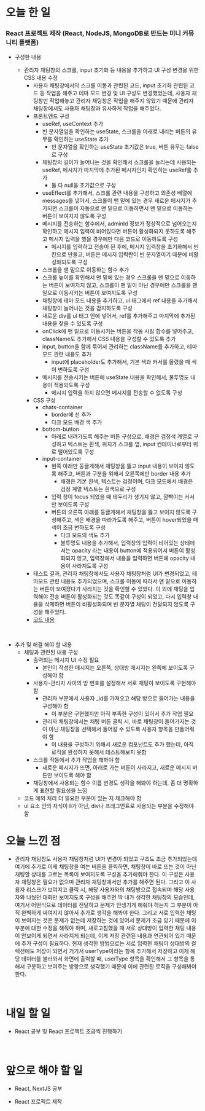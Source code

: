# 오늘 한 일

### React 프로젝트 제작 (React, NodeJS, MongoDB로 만드는 미니 커뮤니티 플랫폼)

- 구성한 내용

  - 관리자 채팅창의 스크롤, input 초기화 등 내용을 추가하고 UI 구성 변경을 위한 CSS 내용 수정
    - 사용자 채팅창에서의 스크롤 이동과 관련된 코드, input 초기화 관련된 코드 등 작업을 해주고 테마 모드 변경 및 UI 구성도 변경했었는데, 사용자 채팅창만 작업해놓고 관리자 채팅창은 작업을 해주지 않았기 때문에 관리자 채팅창에서도 사용자 채팅창과 유사하게 작업을 해주었다.
    - 프론트엔드 구성
      - useRef, useContext 추가
      - 빈 문자열임을 확인하는 useState, 스크롤을 아래로 내리는 버튼의 유무를 확인하는 useState 추가
        - 빈 문자열을 확인하는 useState 초기값은 true, 버튼 유무는 false로 구성
      - 채팅창의 길이가 늘어나는 것을 확인해서 스크롤을 늘리는데 사용되는 useRef, 메시지가 마지막에 추가된 메시지인지 확인하는 useRef를 추가
        - 둘 다 null을 초기값으로 구성
      - useEffect를 추가해서, 스크롤 관련 내용을 구성하고 의존성 배열에 messages를 넣어서, 스크롤이 맨 밑에 있는 경우 새로운 메시지가 추가되면 스크롤이 자동으로 맨 밑으로 이동하면서 맨 밑으로 이동하는 버튼이 보여지지 않도록 구성
      - 메시지를 전송하는 함수에서, adminId 정보가 정상적으로 넘어오는지 확인하고 메시지 입력이 비어있다면 버튼이 활성화되지 못하도록 해주고 메시지 입력을 했을 경우에만 다음 코드로 이동하도록 구성
        - 메시지를 입력하고 전송이 된 후에, 메시지 입력창을 초기화해서 빈 칸으로 만들고, 버튼은 메시지 입력란이 빈 문자열이기 때문에 비활성화되도록 구성
      - 스크롤을 맨 밑으로 이동하는 함수 추가
      - 스크롤 높이를 확인해서 맨 밑에 있는 경우 스크롤을 맨 밑으로 이동하는 버튼이 보여지지 않고, 스크롤이 맨 밑이 아닌 경우에만 스크롤을 맨 밑으로 이동시키는 버튼이 보여지도록 구성
      - 채팅창에 테마 모드 내용을 추가하고, ul 태그에서 ref 내용을 추가해서 채팅창이 늘어나는 것을 감지하도록 구성
      - 새로운 div를 ul 태그 안에 넣어서, ref를 추가해주고 마지막에 추가된 내용을 찾을 수 있도록 구성
      - onClick에 맨 밑으로 이동시키는 버튼을 작동 시킬 함수를 넣어주고, className도 추가해서 CSS 내용을 구성할 수 있도록 추가
      - input, button을 함께 묶어서 관리하는 className를 추가하고, 테마 모드 관련 내용도 추가
        - input에 placeholder도 추가해서, 기본 색과 커서를 올렸을 때 색이 변하도록 구성
      - 메시지를 전송시키는 버튼에 useState 내용을 확인해서, 불투명도 내용이 적용되도록 구성
        - 메시지 입력을 하지 않으면 메시지를 전송할 수 없도록 구성
    - CSS 구성
      - chats-container
        - border에 선 추가
        - 다크 모드 배경 색 추가
      - bottom-button
        - 아래로 내려가도록 해주는 버튼 구성으로, 배경은 검정색 계열로 구성하고 텍스트는 흰색, 위치가 스크롤 옆, input 컨테이너로부터 위로 떨어있도록 구성
      - input-container
        - 왼쪽 아래만 둥글게해서 채팅창을 뚫고 input 내용이 보이지 않도록 해주고, 버튼과 구분을 위해서 오른쪽에만 border 내용 추가
          - 배경은 기본 흰색, 텍스트는 검정이며, 다크 모드에서 배경은 검정 계열 텍스트는 흰색으로 구성
        - 입력 창이 focus 되었을 때 테두리가 생기지 않고, 깜빡이는 커서만 보이도록 구성
        - 버튼의 오른쪽 아래를 둥글게해서 채팅창을 뚫고 보이지 않도록 구성해주고, 색은 배경을 따라가도록 해주고, 버튼이 hover되었을 때 색이 조금 변하도록 구성
          - 다크 모드의 색도 추가
          - 불투명도 내용을 추가해서, 입력창의 입력이 비어있는 상태에서는 opacity 라는 내용이 button에 적용되어서 버튼이 활성화되지 않고, 입력창에서 내용을 입력하면 버튼에 opacity 내용이 사라지도록 구성
    - 테스트 결과, 관리자 채팅창에서도 사용자 채팅창처럼 UI가 변경되었고, 테마모드 관련 내용도 추가되었으며, 스크롤 이동에 따라서 맨 밑으로 이동하는 버튼이 보여졌다가 사라지는 것을 확인할 수 있었다. 이 외에 채팅을 입력해야 전송 버튼이 활성화되는 것도 똑같이 구성이 되었고, 다시 입력창 내용을 삭제하면 버튼이 비활성화되며 빈 문자열 채팅이 전달되지 않도록 구성을 해주었다.
    - [코드 내용](https://github.com/jeongsangtae/mini-community-platform/commit/b78a972ac6e63b54a3c9bb9e00191f6738ce8da7)

<br />

- 추가 및 해결 해야 할 내용
  - 채팅과 관련된 내용 구성
    - 출력되는 메시지 UI 수정 필요
      - 본인이 작성한 메시지는 오른쪽, 상대방 메시지는 왼쪽에 보이도록 구성해야 함
    - 사용자-관리자 사이의 방 번호를 설정해서 서로 채팅이 보이도록 구현해야 함
      - 관리자 부분에서 사용자 \_id를 가져오고 해당 방으로 들어가는 내용을 구성해야 함
        - 이 부분은 구현했지만 아직 부족한 구성이 있어서 추가 작업 필요
      - 관리자 채팅창에서는 채팅 버튼 클릭 시, 바로 채팅창이 들어가지는 것이 아닌 채팅창을 선택해서 들어갈 수 있도록 사용자 항목을 만들어줘야 함
        - 이 내용을 구성하기 위해서 새로운 컴포넌트도 추가 했는데, 아직 로직을 완성하지 못해서 테스트해보지 못함
    - 스크롤 작동에서 추가 작업을 해봐야 함
      - 새로운 메시지가 뜨면, 아래로 가는 버튼이 사라지고, 새로운 메시지 버튼만 보이도록 해야 함
    - 채팅창에서 사용되는 함수 이름 변경도 생각을 해봐야 하는데, 좀 더 명확하게 표현할 필요성을 느낌
  - 코드 예외 처리 더 필요한 부분이 있는 지 체크해야 함
  - ul 요소 안의 자식이 li가 아닌, div나 프래그먼트로 사용되는 부분을 수정해야 함

# 오늘 느낀 점

- 관리자 채팅창도 사용자 채팅창처럼 UI가 변경이 되었고 구조도 조금 추가되었는데 여기에 추가로 이제 채팅창을 여는 버튼을 클릭하면, 채팅창이 바로 뜨는 것이 아닌 채팅할 상대를 고르는 목록이 보여지도록 구성을 추가해줘야 한다. 이 구성은 사용자 채팅창은 필요가 없으며 관리자 채팅창에서만 추가를 해주면 된다. 그리고 이 사용자 리스크가 보여지고 클릭 시, 해당 사용자와의 채팅방으로 접속되며 해당 사용자와 나눴던 대화만 보여지도록 구성을 해주면 딱 내가 생각한 채팅창의 모습인데, 여기서 어떤식으로 데이터를 전달하고 문제가 안생기게 해줘야 하는지 그 부분이 아직 완벽하게 짜여지지 않아서 추가로 생각을 해봐야 한다. 그리고 서로 입력한 채팅이 보여지는 것은 문제가 없는데 저장하는 것에 있어서 문제가 조금 있기 때문에 이 부분에 대한 수정을 해줘야 하며, 새로고침했을 때 서로 상대방이 입력한 채팅 내용이 안보이게 되면서 사라지게 되는데, 이게 저장 관련된 내용과 연관되어 있기 때문에 추가 구성이 필요하다. 현재 생각한 방법으로는 서로 입력한 채팅이 상대방의 컬렉션에도 저장이 되면서 거기서 userType이라는 항목 추가해서 저장하고 이제 해당 데이터를 불러와서 화면에 출력할 때, userType 항목을 확인해서 그 항목을 통해서 구분하고 보여주는 방향으로 생각했기 때문에 이에 관련된 로직을 구성해봐야 한다.

<br />

# 내일 할 일

- React 공부 및 React 프로젝트 조금씩 진행하기

<br />

# 앞으로 해야 할 일

- React, NextJS 공부

- React 프로젝트 제작

